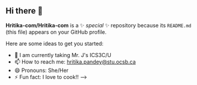 ## Hi there 👋

**Hritika-com/Hritika-com** is a ✨ _special_ ✨ repository because its `README.md` (this file) appears on your GitHub profile.

Here are some ideas to get you started:

- 🤔 I am currently taking Mr. J's ICS3C/U 
- 📫 How to reach me: hritika.pandey@stu.ocsb.ca
- 😄 Pronouns: She/Her
- ⚡ Fun fact: I love to cook!!
-->
